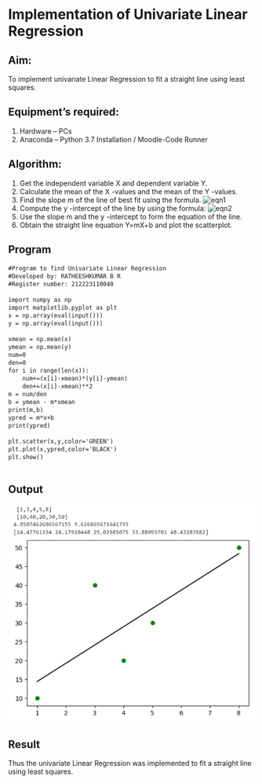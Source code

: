 # Implementation of Univariate Linear Regression
## Aim:
To implement univariate Linear Regression to fit a straight line using least squares.
## Equipment’s required:
1.	Hardware – PCs
2.	Anaconda – Python 3.7 Installation / Moodle-Code Runner
## Algorithm:
1.	Get the independent variable X and dependent variable Y.
2.	Calculate the mean of the X -values and the mean of the Y -values.
3.	Find the slope m of the line of best fit using the formula.
 ![eqn1](./eq1.jpg)
4.	Compute the y -intercept of the line by using the formula:
![eqn2](./eq2.jpg)  
5.	Use the slope m and the y -intercept to form the equation of the line.
6.	Obtain the straight line equation Y=mX+b and plot the scatterplot.
## Program
```
#Program to find Univariate Linear Regression
#Developed by: RATHEESHKUMAR B R
#Register number: 212223110040

import numpy as np 
import matplotlib.pyplot as plt
x = np.array(eval(input()))
y = np.array(eval(input()))

xmean = np.mean(x)
ymean = np.mean(y)
num=0
den=0
for i in range(len(x)):
    num+=(x[i]-xmean)*(y[i]-ymean)
    den+=(x[i]-xmean)**2
m = num/den
b = ymean - m*xmean
print(m,b)
ypred = m*x+b
print(ypred)

plt.scatter(x,y,color='GREEN')
plt.plot(x,ypred,color='BLACK')
plt.show()


```
## Output
![alt text](<WhatsApp Image 2024-05-07 at 08.38.47_d5f10e9f.jpg>)

## Result
Thus the univariate Linear Regression was implemented to fit a straight line using least squares.
